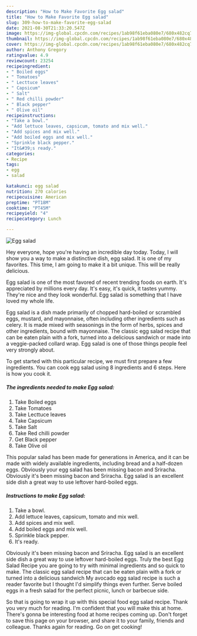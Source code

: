 ```yaml
---
description: "How to Make Favorite Egg salad"
title: "How to Make Favorite Egg salad"
slug: 309-how-to-make-favorite-egg-salad
date: 2021-08-30T21:33:20.547Z
image: https://img-global.cpcdn.com/recipes/1ab98f61eba080e7/680x482cq70/egg-salad-recipe-main-photo.jpg
thumbnail: https://img-global.cpcdn.com/recipes/1ab98f61eba080e7/680x482cq70/egg-salad-recipe-main-photo.jpg
cover: https://img-global.cpcdn.com/recipes/1ab98f61eba080e7/680x482cq70/egg-salad-recipe-main-photo.jpg
author: Anthony Gregory
ratingvalue: 4.9
reviewcount: 23254
recipeingredient:
- " Boiled eggs"
- " Tomatoes"
- " Lecttuce leaves"
- " Capsicum"
- " Salt"
- " Red chilli powder"
- " Black pepper"
- " Olive oil"
recipeinstructions:
- "Take a bowl."
- "Add lettuce leaves, capsicum, tomato and mix well."
- "Add spices and mix well."
- "Add boiled eggs and mix well."
- "Sprinkle black pepper."
- "It&#39;s ready."
categories:
- Recipe
tags:
- egg
- salad

katakunci: egg salad 
nutrition: 270 calories
recipecuisine: American
preptime: "PT18M"
cooktime: "PT45M"
recipeyield: "4"
recipecategory: Lunch

---
```



![Egg salad](https://img-global.cpcdn.com/recipes/1ab98f61eba080e7/680x482cq70/egg-salad-recipe-main-photo.jpg)

Hey everyone, hope you're having an incredible day today. Today, I will show you a way to make a distinctive dish, egg salad. It is one of my favorites. This time, I am going to make it a bit unique. This will be really delicious.

Egg salad is one of the most favored of recent trending foods on earth. It's appreciated by millions every day. It's easy, it's quick, it tastes yummy. They're nice and they look wonderful. Egg salad is something that I have loved my whole life.

Egg salad is a dish made primarily of chopped hard-boiled or scrambled eggs, mustard, and mayonnaise, often including other ingredients such as celery. It is made mixed with seasonings in the form of herbs, spices and other ingredients, bound with mayonnaise. The classic egg salad recipe that can be eaten plain with a fork, turned into a delicious sandwich or made into a veggie-packed collard wrap. Egg salad is one of those things people feel very strongly about.


To get started with this particular recipe, we must first prepare a few ingredients. You can cook egg salad using 8 ingredients and 6 steps. Here is how you cook it.

<!--inarticleads1-->

##### The ingredients needed to make Egg salad:

1. Take  Boiled eggs
1. Take  Tomatoes
1. Take  Lecttuce leaves
1. Take  Capsicum
1. Take  Salt
1. Take  Red chilli powder
1. Get  Black pepper
1. Take  Olive oil


This popular salad has been made for generations in America, and it can be made with widely available ingredients, including bread and a half-dozen eggs. Obviously your egg salad has been missing bacon and Sriracha. Obviously it&#39;s been missing bacon and Sriracha. Egg salad is an excellent side dish a great way to use leftover hard-boiled eggs. 

<!--inarticleads2-->

##### Instructions to make Egg salad:

1. Take a bowl.
1. Add lettuce leaves, capsicum, tomato and mix well.
1. Add spices and mix well.
1. Add boiled eggs and mix well.
1. Sprinkle black pepper.
1. It&#39;s ready.


Obviously it&#39;s been missing bacon and Sriracha. Egg salad is an excellent side dish a great way to use leftover hard-boiled eggs. Truly the best Egg Salad Recipe you are going to try with minimal ingredients and so quick to make. The classic egg salad recipe that can be eaten plain with a fork or turned into a delicious sandwich My avocado egg salad recipe is such a reader favorite but I thought I&#39;d simplify things even further. Serve boiled eggs in a fresh salad for the perfect picnic, lunch or barbecue side. 

So that is going to wrap it up with this special food egg salad recipe. Thank you very much for reading. I'm confident that you will make this at home. There's gonna be interesting food at home recipes coming up. Don't forget to save this page on your browser, and share it to your family, friends and colleague. Thanks again for reading. Go on get cooking!
